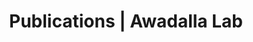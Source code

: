 ---
title: Publications | Awadalla Lab
permalink: /publications/
published: false
isPublic_b: true

publicationType_txt: journal
title_txt: "Variation in genome-wide mutation rates within and between human families."
pmid_ti: 21666693
publishDate_tdt: "2011-06-12T07:23:33.000Z"
journalTitle_txt: "Nature genetics"
volume_ti: 43
issue_ti: 7
doi_txt: "10.1038/ng.862"
authors_list: 
  - author_txt: "Conrad DF"
  - author_txt: "Keebler JE"
  - author_txt: "DePristo MA"
  - author_txt: "Lindsay SJ"
  - author_txt: "Zhang Y"
  - author_txt: "Casals F"
  - author_txt: "Idaghdour Y"
  - author_txt: "Hartl CL"
  - author_txt: "Torroja C"
  - author_txt: "Garimella KV"
  - author_txt: "Zilversmit M"
  - author_txt: "Cartwright R"
  - author_txt: "Rouleau GA"
  - author_txt: "Daly M"
  - author_txt: "Stone EA"
  - author_txt: "Hurles ME"
  - author_txt: "Awadalla P"
  - author_txt: "1000 Genomes Project."
---